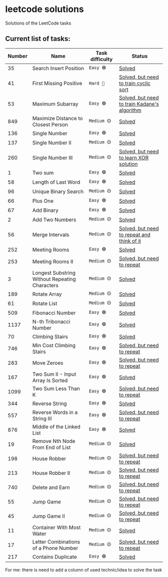 # leetcode solutions
Solutions of the LeetCode tasks

## Current list of tasks:


| Number        | Name          | Task difficulty    | Status        |
| ------------- | ------------- | ------------- | ------------- |
| 35            | Search Insert Position | ```Easy 🟢``` |[Solved](solutions/Task_35.ipynb)|
| 41            | First Missing Positive | ```Hard 🔴``` |[Solved, but need to train cyclic sort](solutions/Task_41.ipynb)|
| 53            | Maximum Subarray | ```Easy 🟢``` |[Solved, but need to train Kadane's algorithm](solutions/Task_53.ipynb)|
| 849           | Maximize Distance to Closest Person | ```Medium 🟡``` |[Solved](solutions/Task_849.ipynb)|
| 136           | Single Number | ```Easy 🟢``` |[Solved](solutions/Task_136.ipynb)|
| 137           | Single Number II | ```Medium 🟡``` |[Solved](solutions/Task_137.ipynb)|
| 260           | Single Number III | ```Medium 🟡``` |[Solved, but need to learn XOR solution](solutions/Task_260.ipynb)|
| 1             | Two sum | ```Easy 🟢``` |[Solved](solutions/Task_1.ipynb)|
| 58            | Length of Last Word | ```Easy 🟢``` |[Solved](solutions/Task_58.ipynb)|
| 96            | Unique Binary Search | ```Medium 🟡``` |[Solved](solutions/Task_96.ipynb)|
| 66            | Plus One | ```Easy 🟢``` |[Solved](solutions/Task_66.ipynb)|
| 67            | Add Binary | ```Easy 🟢``` |[Solved](solutions/Task_67.ipynb)|
| 2             | Add Two Numbers | ```Medium 🟡``` |[Solved](solutions/Task_2.ipynb)|
| 56            | Merge Intervals | ```Medium 🟡``` |[Solved, but need to repeat and think of it](solutions/Task_56.ipynb)|
| 252           | Meeting Rooms | ```Easy 🟢``` |[Solved](solutions/Task_252.ipynb)|
| 253           | Meeting Rooms II | ```Medium 🟡``` | [Solved, but need to repeat](solutions/Task_253.ipynb)|
| 3             | Longest Substring Without Repeating Characters | ```Medium 🟡``` |[Solved](solutions/Task_3.ipynb)|
| 189           | Rotate Array | ```Medium 🟡``` |[Solved](solutions/Task_189.ipynb)|
| 61            | Rotate List  | ```Medium 🟡``` |[Solved](solutions/Task_61.ipynb)|
| 509           | Fibonacci Number | ```Easy 🟢``` |[Solved](solutions/Task_509.ipynb)|
| 1137          | N-th Tribonacci Number | ```Easy 🟢``` |[Solved](solutions/Task_1137.ipynb)|
| 70            | Climbing Stairs | ```Easy 🟢``` |[Solved](solutions/Task_70.ipynb)|
| 746           | Min Cost Climbing Stairs | ```Easy 🟢``` |[Solved, but need to repeat](solutions/Task_746.ipynb)|
| 283           | Move Zeroes | ```Easy 🟢``` |[Solved, but need to repeat](solutions/Task_283.ipynb)|
| 167           | Two Sum II - Input Array Is Sorted | ```Easy 🟢``` |[Solved](solutions/Task_167.ipynb)|
| 1099          | Two Sum Less Than K | ```Easy 🟢``` |[Solved, but need to repeat](solutions/Task_1099.ipynb)|
| 344           | Reverse String | ```Easy 🟢``` |[Solved](solutions/Task_344.ipynb)|
| 557           | Reverse Words in a String III | ```Easy 🟢``` |[Solved, but need to repeat](solutions/Task_557.ipynb)|
| 876           | Middle of the Linked List | ```Easy 🟢``` |[Solved](solutions/Task_876.ipynb)|
| 19            | Remove Nth Node From End of List | ```Medium 🟡``` |[Solved](solutions/Task_19.ipynb)|
| 198           | House Robber | ```Medium 🟡``` |[Solved, but need to repeat](solutions/Task_198.ipynb)|
| 213           | House Robber II | ```Medium 🟡``` |[Solved, but need to repeat](solutions/Task_213.ipynb)|
| 740           | Delete and Earn | ```Medium 🟡``` |[Solved, but need to repeat](solutions/Task_740.ipynb)|
| 55            | Jump Game | ```Medium 🟡``` |[Solved, but need to repeat](solutions/Task_55.ipynb)|
| 45            | Jump Game II | ```Medium 🟡``` |[Solved, but need to repeat](solutions/Task_45.ipynb)|
| 11            | Container With Most Water | ```Medium 🟡``` |[Solved](solutions/Task_11.ipynb)|
| 17            | Letter Combinations of a Phone Number | ```Medium 🟡``` |[Solved, but need to repeat](solutions/Task_17.ipynb)|
| 217           | Contains Duplicate | ```Easy 🟢``` |[Solved](solutions/Task_217.ipynb)|

For me: there is need to add a column of used technic/idea to solve the task




